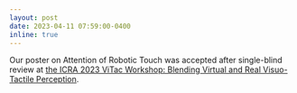 ```yaml
---
layout: post
date: 2023-04-11 07:59:00-0400
inline: true
---
```


<!-- A simple inline announcement with Markdown emoji! :sparkles: :smile: -->
Our poster on Attention of Robotic Touch was accepted after single-blind review at [the ICRA 2023 ViTac Workshop: Blending Virtual and Real Visuo-Tactile Perception](https://shanluo.github.io/ViTacWorkshops/).

